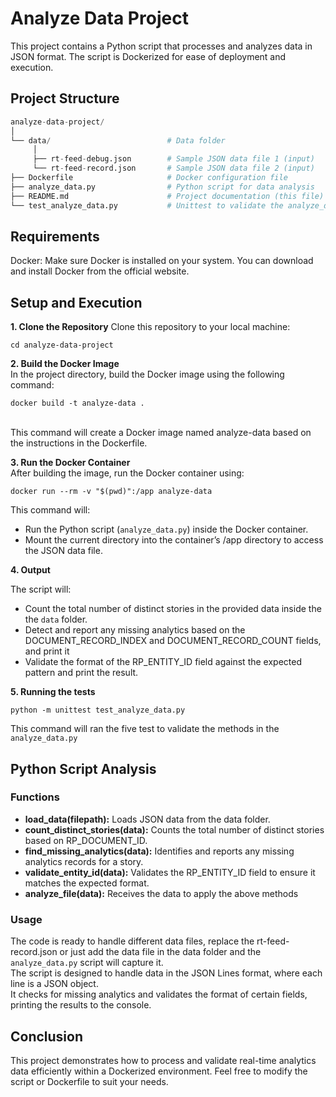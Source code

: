 # Analyze Data Project
This project contains a Python script that processes and analyzes data in JSON format. The script is Dockerized for ease of deployment and execution.

## Project Structure

```python
analyze-data-project/
│
└── data/                          # Data folder
     │
     ├── rt-feed-debug.json        # Sample JSON data file 1 (input)
     └── rt-feed-record.json       # Sample JSON data file 2 (input)
├── Dockerfile                     # Docker configuration file
├── analyze_data.py                # Python script for data analysis
├── README.md                      # Project documentation (this file)
└── test_analyze_data.py           # Unittest to validate the analyze_data.py
```

## Requirements
Docker: Make sure Docker is installed on your system. You can download and install Docker from the official website.

## Setup and Execution
**1. Clone the Repository**
Clone this repository to your local machine:

``` cd analyze-data-project ``` 

**2. Build the Docker Image**
<br>In the project directory, build the Docker image using the following command:

``` docker build -t analyze-data . ```

<br>This command will create a Docker image named analyze-data based on the instructions in the Dockerfile.

**3. Run the Docker Container**
<br>After building the image, run the Docker container using:

``` docker run --rm -v "$(pwd)":/app analyze-data ```

This command will:
* Run the Python script (`analyze_data.py`) inside the Docker container.
* Mount the current directory into the container’s /app directory to access the JSON data file.

**4. Output**

The script will:
* Count the total number of distinct stories in the provided data inside the the `data` folder.
* Detect and report any missing analytics based on the DOCUMENT_RECORD_INDEX and DOCUMENT_RECORD_COUNT fields, and print it
* Validate the format of the RP_ENTITY_ID field against the expected pattern and print the result.


**5. Running the tests**

``` python -m unittest test_analyze_data.py ```

This command will ran the five test to validate the methods in the `analyze_data.py`


## Python Script Analysis 

### Functions
- **load_data(filepath):** Loads JSON data from the data folder.
- **count_distinct_stories(data):** Counts the total number of distinct stories based on RP_DOCUMENT_ID.
- **find_missing_analytics(data):** Identifies and reports any missing analytics records for a story.
- **validate_entity_id(data):** Validates the RP_ENTITY_ID field to ensure it matches the expected format.
- **analyze_file(data):** Receives the data to apply the above methods 

### Usage 

The code is ready to handle different data files, replace the rt-feed-record.json or just add the data file in the data folder and the `analyze_data.py` script will capture it.<br>
The script is designed to handle data in the JSON Lines format, where each line is a JSON object.<br>
It checks for missing analytics and validates the format of certain fields, printing the results to the console.<br>

## Conclusion
This project demonstrates how to process and validate real-time analytics data efficiently within a Dockerized environment. Feel free to modify the script or Dockerfile to suit your needs.
